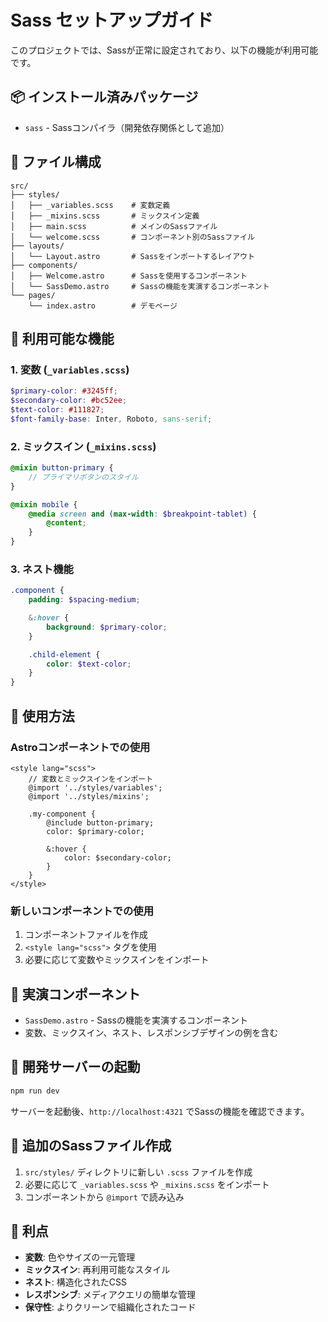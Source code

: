 # Sass セットアップガイド

このプロジェクトでは、Sassが正常に設定されており、以下の機能が利用可能です。

## 📦 インストール済みパッケージ

- `sass` - Sassコンパイラ（開発依存関係として追加）

## 📁 ファイル構成

```
src/
├── styles/
│   ├── _variables.scss    # 変数定義
│   ├── _mixins.scss       # ミックスイン定義
│   ├── main.scss          # メインのSassファイル
│   └── welcome.scss       # コンポーネント別のSassファイル
├── layouts/
│   └── Layout.astro       # Sassをインポートするレイアウト
├── components/
│   ├── Welcome.astro      # Sassを使用するコンポーネント
│   └── SassDemo.astro     # Sassの機能を実演するコンポーネント
└── pages/
    └── index.astro        # デモページ
```

## 🎨 利用可能な機能

### 1. 変数 (`_variables.scss`)

```scss
$primary-color: #3245ff;
$secondary-color: #bc52ee;
$text-color: #111827;
$font-family-base: Inter, Roboto, sans-serif;
```

### 2. ミックスイン (`_mixins.scss`)

```scss
@mixin button-primary {
    // プライマリボタンのスタイル
}

@mixin mobile {
    @media screen and (max-width: $breakpoint-tablet) {
        @content;
    }
}
```

### 3. ネスト機能

```scss
.component {
    padding: $spacing-medium;

    &:hover {
        background: $primary-color;
    }

    .child-element {
        color: $text-color;
    }
}
```

## 🚀 使用方法

### Astroコンポーネントでの使用

```astro
<style lang="scss">
    // 変数とミックスインをインポート
    @import '../styles/variables';
    @import '../styles/mixins';

    .my-component {
        @include button-primary;
        color: $primary-color;

        &:hover {
            color: $secondary-color;
        }
    }
</style>
```

### 新しいコンポーネントでの使用

1. コンポーネントファイルを作成
2. `<style lang="scss">` タグを使用
3. 必要に応じて変数やミックスインをインポート

## 🎯 実演コンポーネント

- `SassDemo.astro` - Sassの機能を実演するコンポーネント
- 変数、ミックスイン、ネスト、レスポンシブデザインの例を含む

## 🔧 開発サーバーの起動

```bash
npm run dev
```

サーバーを起動後、`http://localhost:4321` でSassの機能を確認できます。

## 📝 追加のSassファイル作成

1. `src/styles/` ディレクトリに新しい `.scss` ファイルを作成
2. 必要に応じて `_variables.scss` や `_mixins.scss` をインポート
3. コンポーネントから `@import` で読み込み

## 🎉 利点

- **変数**: 色やサイズの一元管理
- **ミックスイン**: 再利用可能なスタイル
- **ネスト**: 構造化されたCSS
- **レスポンシブ**: メディアクエリの簡単な管理
- **保守性**: よりクリーンで組織化されたコード
